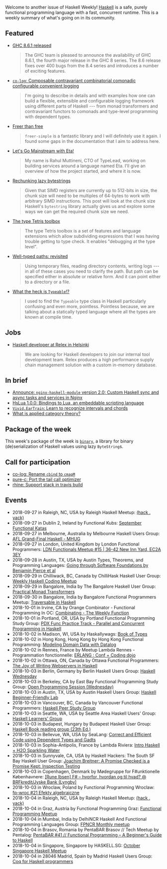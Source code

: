 <!-- 2018-09-27 -->

Welcome to another issue of Haskell Weekly!
[Haskell](https://www.haskell.org) is a safe, purely functional programming language with a fast, concurrent runtime.
This is a weekly summary of what's going on in its community.

## Featured

-   [GHC 8.6.1 released](https://ghc.haskell.org/trac/ghc/blog/ghc-8.6.1-released)

    > The GHC team is pleased to announce the availability of GHC 8.6.1, the fourth major release in the GHC 8 series. The 8.6 release fixes over 400 bugs from the 8.4 series and introduces a number of exciting features.

-   [`co-log`: Composable contravariant combinatorial comonadic configurable convenient logging](https://kowainik.github.io/posts/2018-09-25-co-log)

    > I'm going to describe in details and with examples how one can build a flexible, extensible and configurable logging framework using different parts of Haskell --- from monad transformers and contravariant functors to comonads and type-level programming with dependent types.

-   [Freer than free](https://shmish111.github.io/2018/09/23/freer-than-free/)

    > `freer-simple` is a fantastic library and I will definitely use it again. I found some gaps in the documentation that I aim to address here.

-   [Let's Go Mainstream with Eta!](http://blog.ezyang.com/2018/09/hiw18-lets-go-mainstream-with-eta/)

    > My name is Rahul Muttineni, CTO of TypeLead, working on building services around a language named Eta. I'll give an overview of how the project started, and where it is now.

-   [Rechunking lazy bytestrings](https://haskell-works.github.io/posts/2018-09-21-rechunking-lazy-bytestrings.html)

    > Given that SIMD registers are currently up to 512-bits in size, the chunk size will need to be multiples of 64-bytes to work with arbitrary SIMD instructions. This post will look at the chunk size Haskell's `bytestring` library actually gives us and explore some ways we can get the required chunk size we need.

-   [The type Tetris toolbox](https://jjoekoullas.github.io/posts/2018-09-22-type-tetris-toolbox.html)

    > The type Tetris toolbox is a set of features and language extensions which allow subdividing expressions that I was having trouble getting to type check. It enables "debugging at the type level".

-   [Well-typed paths: revisited](https://iokasimov.github.io/posts/2018/09/well-typed-paths-revisited)

    > Using temporary files, reading directory contents, writing logs --- in all of these cases you need to clarify the path. But path can be specified either in absolute or relative form. And it can point either to a directory or a file.

-   [What the heck is `Typeable`!?](https://sras.me/haskell/what-the-heck-is-typeable.html)

    > I used to find the `Typeable` type class in Haskell particularly confusing and even more, pointless. Pointless because, we are talking about a statically typed language where all the types are known at compile time.

## Jobs

-   [Haskell developer at Relex in Helsinki](https://relex.recruiterbox.com/jobs/fk01gjr/)

    > We are looking for Haskell developers to join our internal tool development team. Relex produces a high performance supply chain management solution with a custom in-memory database.

## In brief

-   [Announce: `nginx-haskell-module` version 2.0: Custom Haskell sync and async tasks and services in Nginx](https://np.reddit.com/r/haskell/comments/9j1rfc/ann_nginxhaskellmodule_version_20_custom_haskell/)
-   [HsLua 1.0.0: Bindings to Lua, an embeddable scripting language](https://np.reddit.com/r/haskell/comments/9ifvhc/ann_hslua_100_bindings_to_lua_an_embeddable/)
-   [`Vivid.EarTrain`: Learn to recognize intervals and chords](https://github.com/JeffreyBenjaminBrown/vivid/blob/33aa7b46c0c9e8afa3f1bea6f040e7c761288c35/Vivid/Jbb/EarTrain.hs)
-   [What is applied category theory?](https://arxiv.org/abs/1809.05923)

## Package of the week

This week's package of the week is [`binary`](https://hackage.haskell.org/package/binary-0.8.6.0),
a library for binary (de)serialization of Haskell values using lazy `ByteString`s.

## Call for participation

-   [co-log: Rename `cbind` to `cmapM`](https://github.com/kowainik/co-log/issues/38)
-   [pure-c: Port the tail call optimizer](https://github.com/pure-c/pure-c/issues/10)
-   [rhine: Support stack in travis build](https://github.com/turion/rhine/issues/110)

## Events

- 2018-09-27 in Raleigh, NC, USA by Raleigh Haskell Meetup: [(hack . yack)](https://www.meetup.com/Raleigh-Haskell-Meetup/events/254861693/)
- 2018-09-27 in Dublin 2, Ireland by Functional Kubs: [September Functional Katas](https://www.meetup.com/FunctionalKubs/events/254817474/)
- 2018-09-27 in Melbourne, Australia by Melbourne Haskell Users Group: [AFL Grand-Final Haskell - MHUG](https://www.meetup.com/Melbourne-Haskell-Users-Group/events/253965269/)
- 2018-09-27 in London, United Kingdom by London Functional Programmers: [LDN Functionals Meetup #15 | 36-42 New Inn Yard, EC2A 3EY](https://www.meetup.com/London-Functionals/events/254679448/)
- 2018-09-28 in Austin, TX, USA by Austin Types, Theorems, and Programming Languages: [Going through Software Foundations by Benjamin Pierce et al](https://www.meetup.com/Austin-Types-Theorems-and-Programming-Languages/events/254478648/)
- 2018-09-29 in Chilliwack, BC, Canada by ChilliHask Haskell User Group: [Weekly Haskell Coding Meetup](https://www.meetup.com/BC-HUG/events/254946812/)
- 2018-09-29 in Bangalore, India by The Bangalore Haskell User Group: [Practical Monad Transformers](https://www.meetup.com/The-Bangalore-Haskell-User-Group/events/254501662/)
- 2018-09-30 in Bangalore, India by Bangalore Functional Programmers Meetup: [Traversable in Haskell](https://www.meetup.com/Bangalore-Functional-Programmers-Meetup/events/253702882/)
- 2018-10-01 in Irvine, CA by Orange Combinator - Functional Programming In OC: [Combinating - The Weekly Function](https://www.meetup.com/orange-combinator/events/254825472/)
- 2018-10-01 in Portland, OR, USA by Portland Functional Programming Study Group: [PDX Func Practice Track - Parallel and Concurrent Programming in Haskell](https://www.meetup.com/Portland-Functional-Programming-Study-Group/events/254833857/)
- 2018-10-02 in Madison, WI, USA by Haskallywags: [Book of Types](https://www.meetup.com/Haskallywags/events/253958616/)
- 2018-10-02 in Hong Kong, Hong Kong by Hong Kong Functional Programming: [Modeling Domain Data with Datalog](https://www.meetup.com/HK-Functional-programming/events/255021259/)
- 2018-10-02 in Rennes, France by Meetup Lambda Rennes - Programmation fonctionnelle: [ERLANG : Conf + Coding dojo](https://www.meetup.com/Meetup-Lambda-Rennes-Programmation-fonctionnelle/events/254876172/)
- 2018-10-02 in Ottawa, ON, Canada by Ottawa Functional Programmers: [The Joy of Writing Webservers in Haskell](https://www.meetup.com/Ottawa-Functional-Programmers/events/254823013/)
- 2018-10-03 in Berlin, Germany by Berlin Haskell Users Group: [Haskell Wednesday](https://www.meetup.com/berlinhug/events/254917812/)
- 2018-10-03 in Berkeley, CA by East Bay Functional Programming Study Group: [Open Programming Session (Wednesday)](https://www.meetup.com/eastbayfunctionalprogramming/events/254338476/)
- 2018-10-03 in Austin, TX, USA by Austin Haskell Users Group: [Haskell Beginner-Friendly Lab](https://www.meetup.com/ATX-Haskell/events/254667514/)
- 2018-10-03 in Vancouver, BC, Canada by Vancouver Functional Programmers: [Haskell Peer Study Group](https://www.meetup.com/Vancouver-Functional-Programmers/events/254423169/)
- 2018-10-03 in Seattle, WA, USA by Seattle Area Haskell Users' Group: [Haskell Learners' Group](https://www.meetup.com/SEAHUG/events/253871747/)
- 2018-10-03 in Budapest, Hungary by Budapest Haskell User Group: [Haskell Book reading group (23th Ed.)](https://www.meetup.com/Bp-HUG/events/254782411/)
- 2018-10-03 in Bellevue, WA, USA by SeaLang: [Correct and Efficient Code using Dependent Types and Gadts](https://www.meetup.com/SeaLang/events/253722133/)
- 2018-10-03 in Sophia-Antipolis, France by Lambda Riviera: [Intro Haskell + H2O Sparkling Water](https://www.meetup.com/lambda-riviera/events/254650478/)
- 2018-10-03 in Sunnyvale, CA, USA by Haskell Hackers: The South SF Bay Haskell User Group: [Joachim Breitner: A Promise Checked is a Promise Kept: Inspection Testing](https://www.meetup.com/haskellhackers/events/254967159/)
- 2018-10-03 in Copenhagen, Denmark by Mødegruppe for F#unktionelle Københavnere: [[Rune Ibsen] F# – hvorfor, hvordan og til hvad? @ BRFkredit/Jyske Bank (Lyngby)](https://www.meetup.com/MoedegruppeFunktionelleKoebenhavnere/events/252227763/)
- 2018-10-03 in Wroclaw, Poland by Functional Programming Wroclaw: [fp-wroc #21 Efekty algebraiczne](https://www.meetup.com/Functional-Programming-Wroclaw/events/253974401/)
- 2018-10-04 in Raleigh, NC, USA by Raleigh Haskell Meetup: [(hack . yack)](https://www.meetup.com/Raleigh-Haskell-Meetup/events/254861695/)
- 2018-10-04 in Graz, Austria by Functional Programming Graz: [Functional Programming Meetup](https://www.meetup.com/Functional-Programming-Graz/events/253642458/)
- 2018-10-04 in Mumbai, India by DelhiNCR Haskell And Functional Programming Languages Group: [FPNCR Monthly meetup](https://www.meetup.com/DelhiNCR-Haskell-And-Functional-Programming-Languages-Group/events/254707913/)
- 2018-10-04 in Brasov, Romania by PentaBAR Brasov // Tech Meetup by Pentalog: [PentaBAR #41 // Functional Programming – A Beginner's Guide to Haskell](https://www.meetup.com/PentaBAR-Tech-Meetup-by-Pentalog/events/254959285/)
- 2018-10-04 in Singapore, Singapore by HASKELL.SG: [October Singapore Haskell Meetup](https://www.meetup.com/HASKELL-SG/events/254398860/)
- 2018-10-04 in 28046 Madrid, Spain by Madrid Haskell Users Group: [Coq for Haskell programmers](https://www.meetup.com/Haskell-MAD/events/254067999/)
